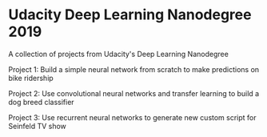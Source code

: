 # Udacity Deep Learning Nanodegree 2019
A collection of projects from Udacity's Deep Learning Nanodegree

Project 1: Build a simple neural network from scratch to make predictions on bike ridership

Project 2: Use convolutional neural networks and transfer learning to build a dog breed classifier

Project 3: Use recurrent neural networks to generate new custom script for Seinfeld TV show

